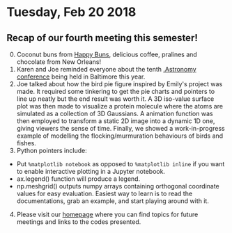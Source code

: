 # Tuesday, Feb 20 2018

## Recap of our fourth meeting this semester!
0. Coconut buns from [Happy Buns](http://goodfoodfinderaz.com/find-good-food/happy-buns-asian-bakery/), delicious coffee, pralines and chocolate from New Orleans!
1. Karen and Joe reminded everyone about the tenth [.Astronomy conference](https://www.dotastronomy.com) being held in Baltimore this year.
2. Joe talked about how the bird pie figure inspired by Emily's project was made. It required some tinkering to get the pie charts and pointers to line up neatly but the end result was worth it. A 3D iso-value surface plot was then made to visualize a protein molecule where the atoms are simulated as a collection of 3D Gaussians. A animation function was then employed to transform a static 2D image into a dynamic 1D one, giving viewers the sense of time. Finally, we showed a work-in-progress example of modelling the flocking/murmuration behaviours of birds and fishes. 
3. Python pointers include:
- Put `%matplotlib notebook` as opposed to `%matplotlib inline` if you want to enable interactive plotting in a Jupyter notebook.
- ax.legend() function will produce a legend.
- np.meshgrid() outputs numpy arrays containing orthogonal coordinate values for easy evaluation.
Easiest way to learn is to read the documentations, grab an example, and start playing around with it.
4. Please visit our [homepage](http://prickly-pythons.github.io) where you can find topics for future meetings and links to the codes presented.
